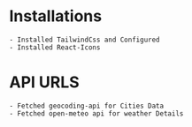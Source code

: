 # Installations
    - Installed TailwindCss and Configured
    - Installed React-Icons
# API URLS
    - Fetched geocoding-api for Cities Data
    - Fetched open-meteo api for weather Details